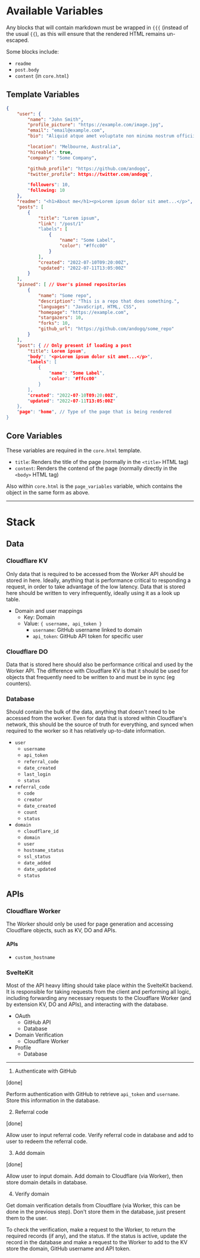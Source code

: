 # Available Variables

Any blocks that will contain markdown must be wrapped in `{{{` (instead of the
usual `{{`), as this will ensure that the rendered HTML remains un-escaped.

Some blocks include:
 - `readme`
 - `post.body`
 - `content` (in `core.html`)

## Template Variables

```json
{
    "user": {
        "name": "John Smith",
        "profile_picture": "https://example.com/image.jpg",
        "email": "email@example.com",
        "bio": "Aliquid atque amet voluptate non minima nostrum officiis.",

        "location": "Melbourne, Australia",
        "hireable": true,
        "company": "Some Company",

        "github_profile": "https://github.com/andogq",
        "twitter_profile": https://twitter.com/andogq",

        "followers": 10,
        "following: 10
    },
    "readme": "<h1>About me</h1><p>Lorem ipsum dolor sit amet...</p>", // Rendered contents of user's README
    "posts": [
        {
            "title": "Lorem ipsum",
            "link": "/post/1"
            "labels": [
                {
                    "name": "Some Label",
                    "color": "#ffcc00"
                }
            ],
            "created": "2022-07-10T09:20:00Z",
            "updated": "2022-07-11T13:05:00Z"
        }
    ],
    "pinned": [ // User's pinned repositories
        {
            "name": "Some repo",
            "description": "This is a repo that does something.",
            "languages": "JavaScript, HTML, CSS",
            "homepage": "https://example.com",
            "stargazers": 10,
            "forks": 10,
            "github_url": "https://github.com/andogq/some_repo"
        }
    ],
    "post": { // Only present if loading a post
        "title": Lorem ipsum",
        "body": "<p>Lorem ipsum dolor sit amet...</p>",
        "labels": [
            {
                "name": "Some Label",
                "color": "#ffcc00"
            }
        ],
        "created": "2022-07-10T09:20:00Z",
        "updated": "2022-07-11T13:05:00Z"
    },
    "page": "home", // Type of the page that is being rendered
}
```

## Core Variables

These variables are required in the `core.html` template.

 - `title`: Renders the title of the page (normally in the `<title>` HTML tag)
 - `content`: Renders the contend of the page (normally directly in the `<body>` HTML tag)

Also within `core.html` is the `page_variables` variable, which contains the
object in the same form as above.

---

# Stack

## Data

### Cloudflare KV

Only data that is required to be accessed from the Worker API should be stored
in here. Ideally, anything that is performance critical to responding a
request, in order to take advantage of the low latency. Data that is stored
here should be written to very infrequently, ideally using it as a look up
table.

 - Domain and user mappings
   - Key: Domain
   - Value: `{ username, api_token }`
     - `username`: GitHub username linked to domain
     - `api_token`: GitHub API token for specific user

### Cloudflare DO

Data that is stored here should also be performance critical and used by the
Worker API. The difference with Cloudflare KV is that it should be used for
objects that frequently need to be written to and must be in sync (eg
counters).

### Database

Should contain the bulk of the data, anything that doesn't need to be accessed
from the worker. Even for data that is stored within Cloudflare's network, this
should be the source of truth for everything, and synced when required to the
worker so it has relatively up-to-date information.

 - `user`
   - `username`
   - `api_token`
   - `referral_code`
   - `date_created`
   - `last_login`
   - `status`
 - `referral_code`
   - `code`
   - `creator`
   - `date_created`
   - `count`
   - `status`
 - `domain`
   - `cloudflare_id`
   - `domain`
   - `user`
   - `hostname_status`
   - `ssl_status`
   - `date_added`
   - `date_updated`
   - `status`

## APIs

### Cloudflare Worker

The Worker should only be used for page generation and accessing Cloudflare
objects, such as KV, DO and APIs.

#### APIs

 - `custom_hostname`

### SvelteKit

Most of the API heavy lifting should take place within the SvelteKit backend.
It is responsible for taking requests from the client and performing all logic,
including forwarding any necessary requests to the Cloudflare Worker (and by
extension KV, DO and APIs), and interacting with the database.

 - OAuth
   - GitHub API
   - Database
 - Domain Verification
   - Cloudflare Worker
 - Profile
   - Database

---

1. Authenticate with GitHub

[done]

Perform authentication with GitHub to retrieve `api_token` and `username`.
Store this information in the database.

2. Referral code

[done]

Allow user to input referral code. Verify referral code in database and add to
user to redeem the referral code.

3. Add domain

[done]

Allow user to input domain. Add domain to Cloudflare (via Worker), then store
domain details in database.

4. Verify domain

Get domain verification details from Cloudflare (via Worker, this can be done
in the previous step). Don't store them in the database, just present them to
the user.

To check the verification, make a request to the Worker, to return the required
records (if any), and the status. If the status is active, update the record in
the database and make a request to the Worker to add to the KV store the
domain, GitHub username and API token.
